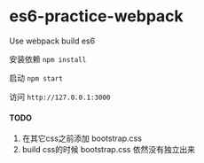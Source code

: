 # es6-practice-webpack
Use webpack build es6

安装依赖 `npm install`

启动 `npm start`

访问 `http://127.0.0.1:3000`

#### TODO
1. 在其它css之前添加 bootstrap.css
2. build css的时候 bootstrap.css 依然没有独立出来

